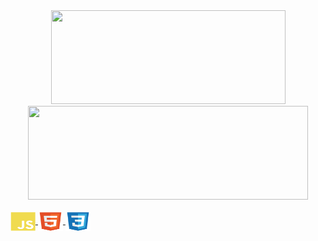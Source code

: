 
<div align="center">
  <a href="https://github.com/Andre389">
  <img height="150em" width="375em" src="https://github-readme-stats.vercel.app/api?username=Andre389&show_icons=true&theme=onedark&include_all_commits=true&count_private=true"/>
  <img height="150em" width="448em" src="https://github-readme-stats.vercel.app/api/top-langs/?username=Andre389&layout=compact&langs_count=7&theme=onedark"/>
</div>

<div style="display: inline_block"><br>
  <img align="center" alt="Andre-Js" height="30" width="40" src="https://raw.githubusercontent.com/devicons/devicon/master/icons/javascript/javascript-plain.svg">
  <img align="center" alt="Andre-HTML" height="30" width="40" src="https://raw.githubusercontent.com/devicons/devicon/master/icons/html5/html5-original.svg">
  <img align="center" alt="Andre-CSS" height="30" width="40" src="https://raw.githubusercontent.com/devicons/devicon/master/icons/css3/css3-original.svg">
</div>

